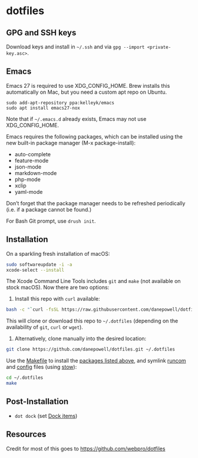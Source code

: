 dotfiles
========

## GPG and SSH keys

Download keys and install in `~/.ssh` and via `gpg --import <private-key.asc>`.

## Emacs

Emacs 27 is required to use XDG_CONFIG_HOME. Brew installs this automatically on Mac, but you need a custom apt repo on Ubuntu.

```
sudo add-apt-repository ppa:kelleyk/emacs
sudo apt install emacs27-nox
```

Note that if `~/.emacs.d` already exists, Emacs may not use XDG_CONFIG_HOME.

Emacs requires the following packages, which can be installed using the new built-in package manager (M-x package-install):
* auto-complete
* feature-mode
* json-mode
* markdown-mode
* php-mode
* xclip
* yaml-mode

Don’t forget that the package manager needs to be refreshed periodically (i.e. if a package cannot be found.)

For Bash Git prompt, use `drush init`.

## Installation

On a sparkling fresh installation of macOS:

```bash
sudo softwareupdate -i -a
xcode-select --install
```

The Xcode Command Line Tools includes `git` and `make` (not available on stock macOS). Now there are two options:

1. Install this repo with `curl` available:

```bash
bash -c "`curl -fsSL https://raw.githubusercontent.com/danepowell/dotfiles/master/remote-install.sh`"
```

This will clone or download this repo to `~/.dotfiles` (depending on the availability of `git`, `curl` or `wget`).

1. Alternatively, clone manually into the desired location:

```bash
git clone https://github.com/danepowell/dotfiles.git ~/.dotfiles
```

Use the [Makefile](./Makefile) to install the [packages listed above](#packages-overview), and symlink
[runcom](./runcom) and [config](./config) files (using [stow](https://www.gnu.org/software/stow/)):

```bash
cd ~/.dotfiles
make
```

## Post-Installation

- `dot dock` (set [Dock items](./macos/dock.sh))

## Resources

Credit for most of this goes to https://github.com/webpro/dotfiles
